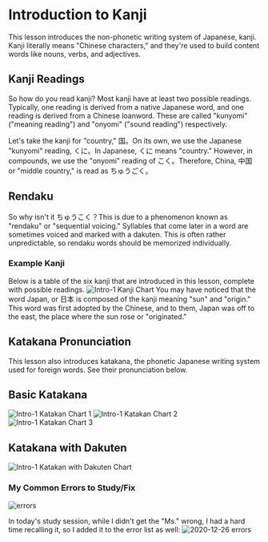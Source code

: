 # Introduction to Kanji

This lesson introduces the non-phonetic writing system of Japanese, kanji. Kanji literally means "Chinese characters," and they're used to build content words like nouns, verbs, and adjectives.

## Kanji Readings

So how do you read kanji? Most kanji have at least two possible readings. Typically, one reading is derived from a native Japanese word, and one reading is derived from a Chinese loanword. These are called "kunyomi" ("meaning reading") and "onyomi" ("sound reading") respectively.

Let's take the kanji for "country," 国。On its own, we use the Japanese "kunyomi" reading, くに。In Japanese, くに means "country." However, in compounds, we use the "onyomi" reading of こく。Therefore, China, 中国 or "middle country," is read as ちゅうごく。

## Rendaku

So why isn't it ちゅうこく？This is due to a phenomenon known as "rendaku" or "sequential voicing." Syllables that come later in a word are sometimes voiced and marked with a dakuten. This is often rather unpredictable, so rendaku words should be memorized individually.

### Example Kanji

Below is a table of the six kanji that are introduced in this lesson, complete with possible readings.
![Intro-1 Kanji Chart](https://github.com/EO4wellness/T-I-L/blob/main/polyglot/images/intro-1-image-1.png)
You may have noticed that the word Japan, or 日本 is composed of the kanji meaning "sun" and "origin." This word was first adopted by the Chinese, and to them, Japan was off to the east, the place where the sun rose or "originated."

## Katakana Pronunciation

This lesson also introduces katakana, the phonetic Japanese writing system used for foreign words. See their pronunciation below.

## Basic Katakana
![Intro-1 Katakan Chart 1](https://github.com/EO4wellness/T-I-L/blob/main/polyglot/images/intro-1-image-2.png)
![Intro-1 Katakan Chart 2](https://github.com/EO4wellness/T-I-L/blob/main/polyglot/images/intro-1-image-3.png)
![Intro-1 Katakan Chart 3](https://github.com/EO4wellness/T-I-L/blob/main/polyglot/images/intro-1-image-4.png)

## Katakana with Dakuten
![Intro-1 Katakan with Dakuten Chart](https://github.com/EO4wellness/T-I-L/blob/main/polyglot/images/intro-1-image-5.png)

### My Common Errors to Study/Fix

![errors](https://github.com/EO4wellness/T-I-L/blob/main/polyglot/japon%C3%A9s/Castle-1/2020-12-24-errors.jpg)

In today's study session, while I didn't get the "Ms." wrong, I had a hard time recalling it, so I added it to the error list as well: 
![2020-12-26 errors](https://github.com/EO4wellness/T-I-L/blob/main/polyglot/japon%C3%A9s/Castle-1/2020-12-26-errors.jpg)
